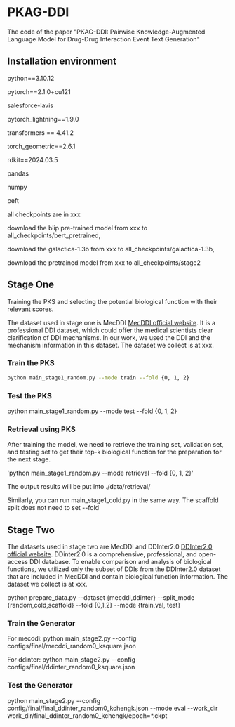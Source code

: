 # PKAG-DDI
The code of the paper "PKAG-DDI: Pairwise Knowledge-Augmented Language Model for Drug-Drug Interaction Event Text Generation"

## Installation environment
python==3.10.12

pytorch==2.1.0+cu121

salesforce-lavis

pytorch_lightning==1.9.0

transformers == 4.41.2

torch_geometric==2.6.1

rdkit==2024.03.5

pandas

numpy

peft

all checkpoints are in xxx

download the blip pre-trained model from xxx to all_checkpoints/bert_pretrained, 

download the galactica-1.3b from xxx to all_checkpoints/galactica-1.3b, 

download the pretrained model from xxx to all_checkpoints/stage2

## Stage One
Training the PKS and selecting the potential biological function with their relevant scores.

The dataset used in stage one is MecDDI [MecDDI official website](https://mecddi.idrblab.net/). It is a professional DDI dataset, which could offer the medical scientists clear clarification of DDI mechanisms. In our work, we used the DDI and the mechanism information in this dataset. The dataset we collect is at xxx.

### Train the PKS

```bash
python main_stage1_random.py --mode train --fold {0, 1, 2}
```

### Test the PKS
python main_stage1_random.py --mode test --fold {0, 1, 2}

### Retrieval using PKS
After training the model, we need to retrieve the training set, validation set, and testing set to get their top-k biological function for the preparation for the next stage.

'python main_stage1_random.py --mode retrieval --fold {0, 1, 2}'

The output results will be put into ./data/retrieval/

Similarly, you can run main_stage1_cold.py in the same way. The scaffold split does not need to set --fold


## Stage Two

The datasets used in stage two are MecDDI and DDInter2.0 [DDInter2.0 official website](https://ddinter2.scbdd.com/). DDinter2.0 is a comprehensive, professional, and open-access DDI database. To enable comparison and analysis of biological functions, we utilized only the subset of DDIs from the DDInter2.0 dataset that are included in MecDDI and contain biological function information. The dataset we collect is at xxx.

python prepare_data.py --dataset {mecddi,ddinter} --split_mode {random,cold,scaffold} --fold {0,1,2} --mode {train,val, test}

### Train the Generator
For mecddi:
python main_stage2.py --config configs/final/mecddi_random0_ksquare.json

For ddinter:
python main_stage2.py --config configs/final/ddinter_random0_ksquare.json

### Test the Generator

python main_stage2.py --config config/final/final_ddinter_random0_kchengk.json --mode eval --work_dir work_dir/final_ddinter_random0_kchengk/epoch=*.ckpt
